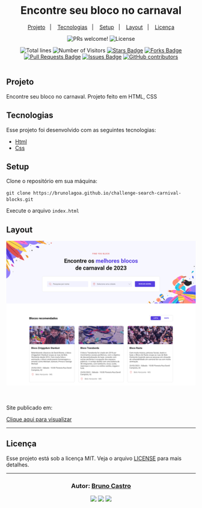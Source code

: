 <h1 align="center">
    Encontre seu bloco no carnaval
</h1>

<p align="center">
  <a href="#sobre">Projeto</a>&nbsp;&nbsp;&nbsp;|&nbsp;&nbsp;&nbsp;
  <a href="#tecnologias">Tecnologias</a>&nbsp;&nbsp;&nbsp;|&nbsp;&nbsp;&nbsp;
  <a href="#setup">Setup</a>&nbsp;&nbsp;&nbsp;|&nbsp;&nbsp;&nbsp;
  <a href="#layout">Layout</a>&nbsp;&nbsp;&nbsp;|&nbsp;&nbsp;&nbsp;
  <a href="#licença">Licença</a>
</p>

<p align="center">
  <img src="https://img.shields.io/static/v1?label=PRs&message=welcome&color=15C3D6&labelColor=000000" alt="PRs welcome!" />
  <img alt="License" src="https://img.shields.io/static/v1?label=license&message=MIT&color=15C3D6&labelColor=000000">
</p>

<div align="center">
  <img src="https://sloc.xyz/github/brunolagoa/challenge-search-carnival-blocks" alt="Total lines">
  <img src="https://visitor-badge.laobi.icu/badge?page_id=aritra-tech/brunolagoa.challenge-search-carnival-blocks" alt="Number of Visitors">
  <a href="https://github.com/brunolagoa/challenge-search-carnival-blocks/stargazers"><img src="https://img.shields.io/github/stars/brunolagoa/challenge-search-carnival-blocks" alt="Stars Badge" /></a>
  <a href="https://github.com/brunolagoa/challenge-search-carnival-blocks/network/members"><img src="https://img.shields.io/github/forks/brunolagoa/challenge-search-carnival-blocks" alt="Forks Badge" /></a>
  <a href="https://github.com/brunolagoa/challenge-search-carnival-blocks/pulls"><img src="https://img.shields.io/github/issues-pr/brunolagoa/challenge-search-carnival-blocks" alt="Pull Requests Badge" /></a>
  <a href="https://github.com/brunolagoa/challenge-search-carnival-blocks/issues"><img src="https://img.shields.io/github/issues/brunolagoa/challenge-search-carnival-blocks" alt="Issues Badge" /></a>
  <a href="https://github.com/brunolagoa/challenge-search-carnival-blocks/graphs/contributors"><img alt="GitHub contributors" src="https://img.shields.io/github/contributors/brunolagoa/challenge-search-carnival-blocks?color=2b9348"></a>
</div>

<br>

## Projeto

Encontre seu bloco no carnaval. Projeto feito em HTML, CSS

## Tecnologias

Esse projeto foi desenvolvido com as seguintes tecnologias:

- [Html](https://www.w3schools.com/html)
- [Css](https://www.w3schools.com/css/default.asp)

## Setup

Clone o repositório em sua máquina:

`git clone https://brunolagoa.github.io/challenge-search-carnival-blocks.git`

Execute o arquivo `index.html`

## Layout

<div align="center">
    <img alt="Desktop" title="#Desktop" src="./assets/mock.png" width="680px" />
</div>
<br/><br/>

<p>Site publicado em:</p>
<a alt="Bruno Castro" target="_blank" rel="noopener noreferrer" href="https://brunolagoa.github.io/challenge-search-carnival-blocks">Clique aqui para visualizar</a>

---


## Licença

Esse projeto está sob a licença MIT. Veja o arquivo [LICENSE](LICENSE.md) para mais detalhes.

---

<h3 align="center">
Autor: <a alt="Bruno Castro" target="_blank" rel="noopener noreferrer" href="https://brunocastro.dev">Bruno Castro</a>
</h3>

<p align="center">

  <a alt="Bruno Castro Linkedin" rel="noopener noreferrer" href="https://www.linkedin.com/in/brunovcastro">
    <img src="https://img.shields.io/badge/LinkedIn-Bruno%20Castro-blue?logo=linkedin"/></a>
  <a alt="Bruno Castro GitHub" rel="noopener noreferrer" href="https://github.com/brunolagoa">
  <img src="https://img.shields.io/badge/GitHub-Bruno%20Castro-lightgrey?logo=github"/></a>
  <a alt="Bruno Castro Site" rel="noopener noreferrer" href="https://brunocastro.dev">
  <img src="https://img.shields.io/badge/WebSite-Bruno%20Castro-lightgrey?logo=appveyor"/></a>

</p>